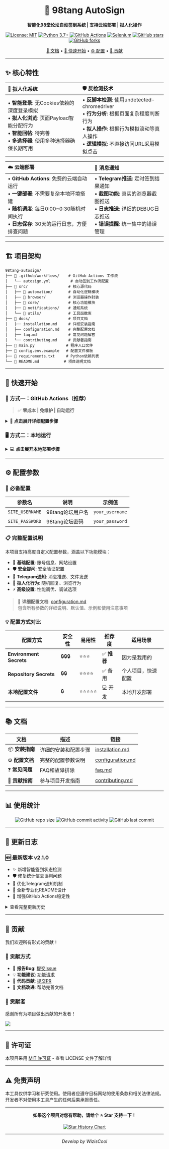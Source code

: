 <div align="center">

# 🎯 98tang AutoSign

**智能化98堂论坛自动签到系统 | 支持云端部署 | 拟人化操作**

[![License: MIT](https://img.shields.io/badge/License-MIT-blue.svg)](https://opensource.org/licenses/MIT) [![Python 3.7+](https://img.shields.io/badge/python-3.7+-blue.svg)](https://www.python.org/downloads/) [![GitHub Actions](https://img.shields.io/badge/GitHub%20Actions-supported-green.svg)](https://github.com/features/actions) [![Selenium](https://img.shields.io/badge/Selenium-4.15+-orange.svg)](https://selenium-python.readthedocs.io/) 
[![GitHub stars](https://img.shields.io/github/stars/WizisCool/98tang-autosign?style=social)](https://github.com/WizisCool/98tang-autosign/stargazers) [![GitHub forks](https://img.shields.io/github/forks/WizisCool/98tang-autosign?style=social)](https://github.com/WizisCool/98tang-autosign/network/members)

[📖 文档](#-文档) • [🚀 快速开始](#-快速开始) • [⚙️ 配置](#️-配置参数) • [🤝 贡献](#-贡献)

</div>

---

## ✨ 核心特性

<div align="center">

| 🤖 **拟人化系统** | 🛡️ **反检测技术** |
|:------------------|:------------------|
| • **智能登录**: 无Cookies依赖的深度登录模拟<br>• **拟人化浏览**: 页面Payload智能分配行为<br>• **智能回帖**: 待完善<br>• **多选择器**: 使用多种选择器确保长期可用 | • **反脚本检测**: 使用undetected-chromedriver<br>• **行为分析**: 根据页面复杂程度判断行为<br>• **拟人操作**: 根据行为模拟滚动等真人操作<br>• **逻辑模拟**: 不直接访问URL采用模拟点击 |

| ☁️ **云端部署** | 📱 **消息通知** |
|:----------------|:----------------|
| • **GitHub Actions**: 免费的云端自动运行<br>• **一键部署**: 不需要复杂本地环境搭建<br>• **随机调度**: 每日0:00~0:30随机时间执行<br>• **日志保存**: 30天的运行日志，方便排查问题 | • **Telegram推送**: 定时签到结果通知<br>• **截图功能**: 真实的浏览器截图推送<br>• **日志推送**: 详细的DEBUG日志推送<br>• **错误提醒**: 统一集中的错误管理 |

</div>

---

## 🏗️ 项目架构

```
98tang-autosign/
├── 📁 .github/workflows/    # GitHub Actions 工作流
│   └── autosign.yml         # 自动签到工作流配置
├── 📁 src/                  # 核心源代码
│   ├── 📁 automation/       # 自动化逻辑模块
│   ├── 📁 browser/          # 浏览器操作封装
│   ├── 📁 core/             # 核心功能模块
│   ├── 📁 notifications/    # 通知系统
│   └── 📁 utils/            # 工具函数库
├── 📁 docs/                 # 项目文档
│   ├── installation.md     # 详细安装指南
│   ├── configuration.md    # 完整配置文档
│   ├── faq.md              # 常见问题解答
│   └── contributing.md     # 贡献者指南
├── 📄 main.py              # 程序入口文件
├── 📄 config.env.example   # 配置文件模板
├── 📄 requirements.txt     # Python依赖列表
└── 📄 README.md           # 项目说明文档
```

---

## 🚀 快速开始

### 🎯 方式一：GitHub Actions（推荐）

> ✅ **零成本 | 免维护 | 自动运行**

<details>
<summary>🔧 <b>点击展开详细配置步骤</b></summary>

#### 1️⃣ Fork 仓库
点击页面右上角 **Fork** 按钮，将项目复制到您的账号下

#### 2️⃣ 配置环境变量（推荐方式）
1. 进入您的仓库 → `Settings` → `Environments`
2. 创建新环境，名称：`98tang-autosign`
3. 在 Environment secrets 中添加：
   ```
   SITE_USERNAME     # 您的98tang用户名
   SITE_PASSWORD     # 您的98tang密码
   ```

#### 3️⃣ 启用工作流
1. 进入 `Actions` 标签页
2. 点击 `98tang Auto Sign-in` 工作流
3. 点击 `Enable workflow` 启用
4. 可选：点击 `Run workflow` 立即测试

#### 4️⃣ 验证配置
查看 Actions 运行日志：
- ✅ `Environment secrets模式: 98tang-autosign` - 配置成功
- ⚠️ `Repository secrets模式 - 回退模式` - 使用备用配置

</details>

### 🖥️ 方式二：本地运行

<details>
<summary>💻 <b>点击展开本地部署步骤</b></summary>

#### 环境要求
- Python 3.7+ 
- Google Chrome 浏览器

#### 安装步骤
```bash
# 1. 克隆仓库
git clone https://github.com/your-username/98tang-autosign.git
cd 98tang-autosign

# 2. 安装依赖
pip install -r requirements.txt

# 3. 配置账号信息
cp config.env.example config.env
# 编辑 config.env 文件，填入您的账号信息

# 4. 运行程序
python main.py
```

</details>

---

## ⚙️ 配置参数

### 🔑 必备配置

| 参数名 | 说明 | 示例值 |
|--------|------|--------|
| `SITE_USERNAME` | 98tang论坛用户名 | `your_username` |
| `SITE_PASSWORD` | 98tang论坛密码 | `your_password` |

### 📋 完整配置说明

本项目支持高度自定义配置参数，涵盖以下功能模块：

- 🔐 **基础配置**: 账号信息、网站设置
- 🛡️ **安全提问**: 安全验证配置  
- 📱 **Telegram通知**: 消息推送、文件发送
- 🤖 **拟人化行为**: 随机回复、浏览行为
- ⚡ **高级设置**: 性能调优、调试选项

> 📖 **详细配置文档**: [configuration.md](docs/configuration.md)  
> 包含所有参数的详细说明、默认值、示例和使用注意事项



### 💡 配置方式对比

| 配置方式 | 安全性 | 易用性 | 推荐度 | 适用场景 |
|----------|--------|--------|--------|----------|
| **Environment Secrets** | 🔒🔒🔒 | ⭐⭐⭐ | ✅ **推荐** | 因为是我用的 |
| **Repository Secrets** | 🔒🔒 | ⭐⭐⭐⭐ | ✅ 备用 | 个人项目，快速配置 |
| **本地配置文件** | 🔒 | ⭐⭐⭐⭐⭐ | 💻 开发 | 本地开发部署 |

---

## 📚 文档

| 文档 | 描述 | 链接 |
|------|------|------|
| 📦 **安装指南** | 详细的安装和配置步骤 | [installation.md](docs/installation.md) |
| ⚙️ **配置文档** | 完整的配置参数说明 | [configuration.md](docs/configuration.md) |
| ❓ **常见问题** | FAQ和故障排除 | [faq.md](docs/faq.md) |
| 🤝 **贡献指南** | 参与项目开发指南 | [contributing.md](docs/contributing.md) |

---

## 📊 使用统计

<div align="center">

![GitHub repo size](https://img.shields.io/github/repo-size/WizisCool/98tang-autosign) ![GitHub commit activity](https://img.shields.io/github/commit-activity/m/WizisCool/98tang-autosign) ![GitHub last commit](https://img.shields.io/github/last-commit/WizisCool/98tang-autosign)

</div>

---

## 🔄 更新日志

### 🆕 最新版本 v2.1.0
- ✨ 新增智能签到状态检测
- 🛡️ 修复统计信息误判问题  
- 📱 优化Telegram通知机制
- 🎨 全新专业化README设计
- 🔧 增强GitHub Actions稳定性

<details>
<summary>查看完整更新历史</summary>

### v2.0.0
- 🚀 重构核心架构，模块化设计
- ☁️ 完善GitHub Actions支持
- 📱 集成Telegram通知系统
- 🤖 增强拟人化行为模拟

### v1.5.0  
- 🛡️ 新增安全提问处理
- 🎯 优化签到成功率
- 📝 完善文档和配置说明

</details>

---

## 🤝 贡献

我们欢迎所有形式的贡献！

### 💝 贡献方式

- 🐛 **报告Bug**: [提交Issue](https://github.com/WizisCool/98tang-autosign/issues/new?template=bug_report.md)
- 💡 **功能建议**: [功能请求](https://github.com/WizisCool/98tang-autosign/issues/new?template=feature_request.md)  
- 🔧 **代码贡献**: [提交PR](https://github.com/WizisCool/98tang-autosign/pulls)
- 📖 **文档改进**: 帮助完善文档

### 👥 贡献者

感谢所有为项目做出贡献的开发者！

<a href="https://github.com/WizisCool/98tang-autosign/graphs/contributors">
  <img src="https://contrib.rocks/image?repo=WizisCool/98tang-autosign" />
</a>

---

## 📄 许可证

本项目采用 [MIT 许可证](LICENSE) - 查看 LICENSE 文件了解详情

---

## ⚠️ 免责声明

本工具仅供学习和研究使用。使用者应遵守目标网站的使用条款和相关法律法规。开发者不对使用本工具产生的任何后果承担责任。

---

<div align="center">

**如果这个项目对您有帮助，请给个 ⭐ Star 支持一下！**

[![Star History Chart](https://api.star-history.com/svg?repos=WizisCool/98tang-autosign&type=Date)](https://star-history.com/#WizisCool/98tang-autosign&Date)

---

*Develop by WizisCool*

</div>